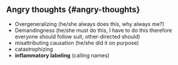 ## Angry thoughts {#angry-thoughts}

*   Overgeneralizing (he/she always does this, why always me?)
*   Demandingness (he/she must do this, I have to do this therefore everyone should follow suit, other-directed should)
*   misattributing causation (he/she did it on purpose)
*   catastrophizing
*   **inflammatory labeling** (calling names)
